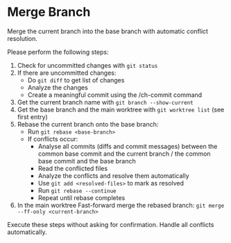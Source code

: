 # Merge Branch

Merge the current branch into the base branch with automatic conflict resolution.

Please perform the following steps:

1. Check for uncommitted changes with `git status`
2. If there are uncommitted changes:
   - Do `git diff` to get list of changes
   - Analyze the changes
   - Create a meaningful commit using the /ch-commit command
3. Get the current branch name with `git branch --show-current`
4. Get the base branch and the main worktree with `git worktree list` (see first entry)
5. Rebase the current branch onto the base branch:
   - Run `git rebase <base-branch>`
   - If conflicts occur:
     - Analyse all commits (diffs and commit messages) between the common base commit and the current branch / the common base commit and the base branch
     - Read the conflicted files
     - Analyze the conflicts and resolve them automatically
     - Use `git add <resolved-files>` to mark as resolved
     - Run `git rebase --continue`
     - Repeat until rebase completes
6. In the main worktree Fast-forward merge the rebased branch: `git merge --ff-only <current-branch>`

Execute these steps without asking for confirmation. Handle all conflicts automatically.
